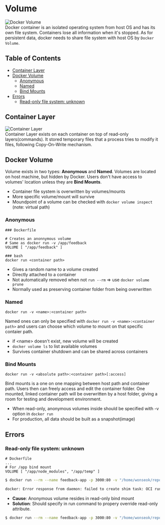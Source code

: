# Volume
![Docker Volume](https://i.imgur.com/vmVA5eC.png)  
 Docker container is an isolated operating system from host OS and has its own file system. Containers lose all information when it's stopped. As for persistent data, docker needs to share file system with host OS by ```Docker Volume```.

## Table of Contents
- [Container Layer](#container-layer)
- [Docker Volume](#docker-volume)
  - [Anonymous](#anonymous)
  - [Named](#named)
  - [Bind Mounts](#bind-mounts)
- [Errors](#errors)
  - [Read-only file system: unknown](#read-only-file-system-unknown)

## Container Layer
![Container Layer](https://i.imgur.com/n8cf8Qx.png)  
Container Layer exists on each container on top of read-only layers(commands). It stored temporary files that a process tries to modify it files, following Copy-On-Write mechanism.

## Docker Volume
Volume exists in two types: **Anonymous** and **Named**. Volumes are located on host machine, but hidden by Docker. Users don't have access to volumes' location unless they are **Bind Mounts**.
- Container file system is overwritten by volumes/mounts
- More specific volume/mount will survive
- Moundpoint of a volume can be checked with ```docker volume inspect``` (note: virtual path)

### Anonymous
```docker
### Dockerfile

# Creates an anonnymous volume
# Same as docker run -v /app/feedback
VOLUME [ "/app/feedback" ]

### bash
docker run <container path>
```
- Gives a random name to a volume created
- Directly attached to a container
- Not automatically removed when not ```run --rm``` => use ```docker volume prune```
- Normally used as preserving container folder from being overwritten

### Named
```docker
docker run -v <name>:<container path>
```
Named ones can only be specified with ```docker run -v <name>:<container path>``` and users can choose which volume to mount on that specific contaier path.
- if \<name> doesn't exist, new volume will be created
- ```docker volume ls``` to list available volumes
- Survives container shutdown and can be shared across containers

### Bind Mounts
```docker
docker run -v <absolute path>:<container path>[:access]
```
Bind mounts is a one on one mapping between host path and container path. Users then can freely access and edit the container folder. One mounted, linked container path will be overwritten by a host folder, giving a room for testing and development environment.
- When read-only, anonymous volumes inside should be specified with -v option in ```docker run```
- For production, all data should be built as a snapshot(image)

## Errors
### Read-only file system: unknown
```docker
# Dockerfile
...
# For /app bind mount
VOLUME [ "/app/node_modules", "/app/temp" ]
```
```bash
$ docker run --rm --name feedback-app -p 3000:80 -v "/home/wonseok/repositories/STEADY/Docker/02 Volumes/note-app:/app:ro" -v feedback:/app/feedback feedback-app:volume

docker: Error response from daemon: failed to create shim task: OCI runtime create failed: runc create failed: unable to start container process: error during container init: error mounting "/var/lib/docker/volumes/6fcda7108259a3402f6b170446ce9ceaba8a6dead8bd0e0622da67621b91840f/_data" to rootfs at "/app/node_modules": mkdir /var/lib/docker/overlay2/9649fc5ed930f4f94ab9188bbde185a72d092b0e01fb228376fe94d1c8a5a8e7/merged/app/node_modules: read-only file system: unknown.
```
- **Cause**: Anonymous volume resides in read-only bind mount
- **Solution**: Should specify in run command to propery override read-only attribute.
```bash
$ docker run --rm --name feedback-app -p 3000:80 -v "/home/wonseok/repositories/STEADY/Docker/02 Volumes/note-app:/app:ro" -v feedback:/app/feedback -v /app/node_modules feedback-app:volume
```
